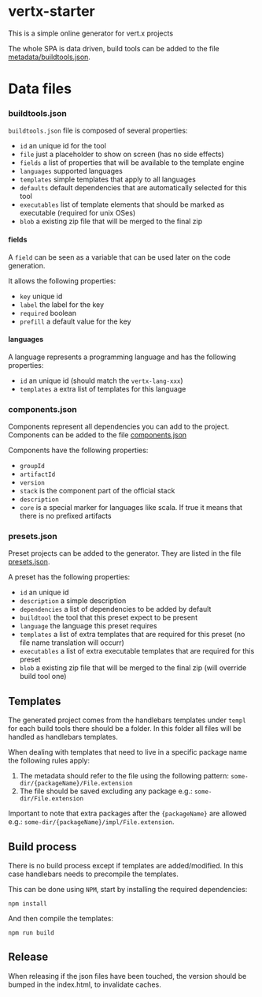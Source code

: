 # vertx-starter

This is a simple online generator for vert.x projects

The whole SPA is data driven, build tools can be added to the file [metadata/buildtools.json](buildtools.json).

# Data files

### buildtools.json

`buildtools.json` file is composed of several properties:

* `id` an unique id for the tool
* `file` just a placeholder to show on screen (has no side effects)
* `fields` a list of properties that will be available to the template engine
* `languages` supported languages
* `templates` simple templates that apply to all languages
* `defaults` default dependencies that are automatically selected for this tool
* `executables` list of template elements that should be marked as executable (required for unix OSes)
* `blob` a existing zip file that will be merged to the final zip

#### fields

A `field` can be seen as a variable that can be used later on the code generation.

It allows the following properties:

* `key` unique id
* `label` the label for the key
* `required` boolean
* `prefill` a default value for the key

#### languages

A language represents a programming language and has the following properties:

* `id` an unique id (should match the `vertx-lang-xxx`)
* `templates` a extra list of templates for this language

### components.json

Components represent all dependencies you can add to the project. Components can be added to the file [components.json](components.json)

Components have the following properties:

* `groupId`
* `artifactId`
* `version`
* `stack` is the component part of the official stack
* `description`
* `core` is a special marker for languages like scala. If true it means that there is no prefixed artifacts

### presets.json

Preset projects can be added to the generator. They are listed in the file [presets.json](presets.json).

A preset has the following properties:

* `id` an unique id
* `description` a simple description
* `dependencies` a list of dependencies to be added by default
* `buildtool` the tool that this preset expect to be present
* `language` the language this preset requires
* `templates` a list of extra templates that are required for this preset (no file name translation will occurr)
* `executables` a list of extra executable templates that are required for this preset
* `blob` a existing zip file that will be merged to the final zip (will override build tool one)

## Templates

The generated project comes from the handlebars templates under `templ` for each build tools there should be a folder. In this folder all files will be handled as handlebars templates.

When dealing with templates that need to live in a specific package name the following rules apply:

1. The metadata should refer to the file using the following pattern: `some-dir/{packageName}/File.extension`
2. The file should be saved excluding any package e.g.: `some-dir/File.extension`

Important to note that extra packages after the `{packageName}` are allowed e.g.: `some-dir/{packageName}/impl/File.extension`.

## Build process

There is no build process except if templates are added/modified. In this case handlebars needs to precompile the templates.

This can be done using `NPM`, start by installing the required dependencies:

```
npm install
```

And then compile the templates:

```
npm run build
```

## Release

When releasing if the json files have been touched, the version should be bumped in the index.html, to invalidate caches.
